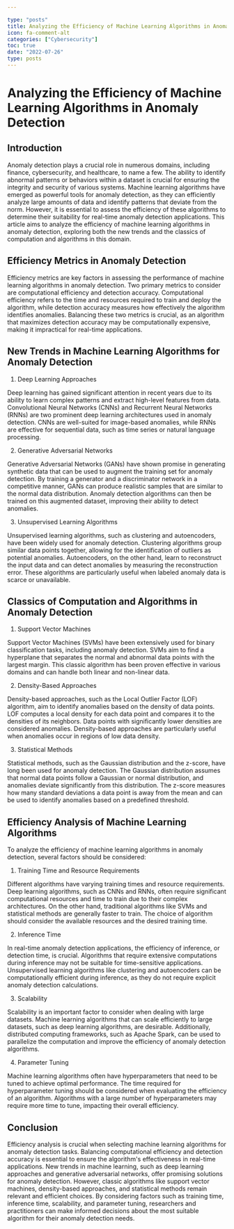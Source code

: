 ```yaml
---

type: "posts"
title: Analyzing the Efficiency of Machine Learning Algorithms in Anomaly Detection
icon: fa-comment-alt
categories: ["Cybersecurity"]
toc: true
date: "2022-07-26"
type: posts
---
```





# Analyzing the Efficiency of Machine Learning Algorithms in Anomaly Detection

## Introduction

Anomaly detection plays a crucial role in numerous domains, including finance, cybersecurity, and healthcare, to name a few. The ability to identify abnormal patterns or behaviors within a dataset is crucial for ensuring the integrity and security of various systems. Machine learning algorithms have emerged as powerful tools for anomaly detection, as they can efficiently analyze large amounts of data and identify patterns that deviate from the norm. However, it is essential to assess the efficiency of these algorithms to determine their suitability for real-time anomaly detection applications. This article aims to analyze the efficiency of machine learning algorithms in anomaly detection, exploring both the new trends and the classics of computation and algorithms in this domain.

## Efficiency Metrics in Anomaly Detection

Efficiency metrics are key factors in assessing the performance of machine learning algorithms in anomaly detection. Two primary metrics to consider are computational efficiency and detection accuracy. Computational efficiency refers to the time and resources required to train and deploy the algorithm, while detection accuracy measures how effectively the algorithm identifies anomalies. Balancing these two metrics is crucial, as an algorithm that maximizes detection accuracy may be computationally expensive, making it impractical for real-time applications.

## New Trends in Machine Learning Algorithms for Anomaly Detection

1. Deep Learning Approaches

Deep learning has gained significant attention in recent years due to its ability to learn complex patterns and extract high-level features from data. Convolutional Neural Networks (CNNs) and Recurrent Neural Networks (RNNs) are two prominent deep learning architectures used in anomaly detection. CNNs are well-suited for image-based anomalies, while RNNs are effective for sequential data, such as time series or natural language processing.

2. Generative Adversarial Networks

Generative Adversarial Networks (GANs) have shown promise in generating synthetic data that can be used to augment the training set for anomaly detection. By training a generator and a discriminator network in a competitive manner, GANs can produce realistic samples that are similar to the normal data distribution. Anomaly detection algorithms can then be trained on this augmented dataset, improving their ability to detect anomalies.

3. Unsupervised Learning Algorithms

Unsupervised learning algorithms, such as clustering and autoencoders, have been widely used for anomaly detection. Clustering algorithms group similar data points together, allowing for the identification of outliers as potential anomalies. Autoencoders, on the other hand, learn to reconstruct the input data and can detect anomalies by measuring the reconstruction error. These algorithms are particularly useful when labeled anomaly data is scarce or unavailable.

## Classics of Computation and Algorithms in Anomaly Detection

1. Support Vector Machines

Support Vector Machines (SVMs) have been extensively used for binary classification tasks, including anomaly detection. SVMs aim to find a hyperplane that separates the normal and abnormal data points with the largest margin. This classic algorithm has been proven effective in various domains and can handle both linear and non-linear data.

2. Density-Based Approaches

Density-based approaches, such as the Local Outlier Factor (LOF) algorithm, aim to identify anomalies based on the density of data points. LOF computes a local density for each data point and compares it to the densities of its neighbors. Data points with significantly lower densities are considered anomalies. Density-based approaches are particularly useful when anomalies occur in regions of low data density.

3. Statistical Methods

Statistical methods, such as the Gaussian distribution and the z-score, have long been used for anomaly detection. The Gaussian distribution assumes that normal data points follow a Gaussian or normal distribution, and anomalies deviate significantly from this distribution. The z-score measures how many standard deviations a data point is away from the mean and can be used to identify anomalies based on a predefined threshold.

## Efficiency Analysis of Machine Learning Algorithms

To analyze the efficiency of machine learning algorithms in anomaly detection, several factors should be considered:

1. Training Time and Resource Requirements

Different algorithms have varying training times and resource requirements. Deep learning algorithms, such as CNNs and RNNs, often require significant computational resources and time to train due to their complex architectures. On the other hand, traditional algorithms like SVMs and statistical methods are generally faster to train. The choice of algorithm should consider the available resources and the desired training time.

2. Inference Time

In real-time anomaly detection applications, the efficiency of inference, or detection time, is crucial. Algorithms that require extensive computations during inference may not be suitable for time-sensitive applications. Unsupervised learning algorithms like clustering and autoencoders can be computationally efficient during inference, as they do not require explicit anomaly detection calculations.

3. Scalability

Scalability is an important factor to consider when dealing with large datasets. Machine learning algorithms that can scale efficiently to large datasets, such as deep learning algorithms, are desirable. Additionally, distributed computing frameworks, such as Apache Spark, can be used to parallelize the computation and improve the efficiency of anomaly detection algorithms.

4. Parameter Tuning

Machine learning algorithms often have hyperparameters that need to be tuned to achieve optimal performance. The time required for hyperparameter tuning should be considered when evaluating the efficiency of an algorithm. Algorithms with a large number of hyperparameters may require more time to tune, impacting their overall efficiency.

## Conclusion

Efficiency analysis is crucial when selecting machine learning algorithms for anomaly detection tasks. Balancing computational efficiency and detection accuracy is essential to ensure the algorithm's effectiveness in real-time applications. New trends in machine learning, such as deep learning approaches and generative adversarial networks, offer promising solutions for anomaly detection. However, classic algorithms like support vector machines, density-based approaches, and statistical methods remain relevant and efficient choices. By considering factors such as training time, inference time, scalability, and parameter tuning, researchers and practitioners can make informed decisions about the most suitable algorithm for their anomaly detection needs.